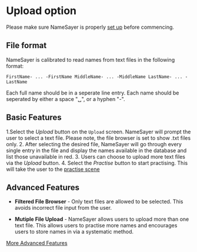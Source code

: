 # Upload option
Please make sure NameSayer is properly [set up](https://github.com/jordansimsmith/namesayer-part03/blob/master/Manual/SetUp.md) before commencing.

## File format
NameSayer is calibrated to read names from text files in the following format:
```
FirstName- ... -FirstName MiddleName- ... -MiddleName LastName- ... -LastName
```
Each full name should be in a seperate line entry. Each name should be seperated by either a space "␣", or a hyphen "-".

## Basic Features
1.Select the *Upload* button on the ```Upload``` screen. NameSayer will prompt the user to select a text file. Please note, the file browser is set to show .txt files only.
2. After selecting the desired file, NameSayer will go through every single entry in the file and display the names available in the database and list those unavailable in red.
3. Users can choose to upload more text files via the *Upload* button. 
4. Select the *Practise* button to start practising. This will take the user to the [practise scene](https://github.com/jordansimsmith/namesayer-part03/blob/master/Manual/Practice.md)

## Advanced Features
- **Filtered File Browser** - Only text files are allowed to be selected. This avoids incorrect file input from the user.

- **Mutiple File Upload** - NameSayer allows users to upload more than one text file. This allows users to practise more names and encourages users to store names in via a systematic method.
 
[More Advanced Features](https://github.com/jordansimsmith/namesayer-part03/blob/master/manual/special-features.md)
